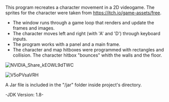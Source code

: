 This program recreates a character movement in a 2D videogame. The sprites for the character were taken from https://itch.io/game-assets/free.

 * The window runs through a game loop that renders and update the frames and images.
 * The character moves left and right (with 'A' and 'D') through keyboard inputs.
 * The program works with a panel and a main frame.
 * The character and map hitboxes were programmed with rectangles and collision. The character hitbox "bounces" whith the walls and the floor.

![NVIDIA_Share_kEOWL9dTWC](https://github.com/nicolasPalomares/2DGameCharacter/assets/106792719/28e9485f-5830-4d1e-b712-40fee0cd1f0b)

![V5oPVsaVRH](https://github.com/nicolasPalomares/2DGameCharacter/assets/106792719/4ffbeb3a-cd80-48bc-a823-2b936dc7e342)

A Jar file is included in the "/jar" folder inside project's directory.

-JDK Version: 1.8-
